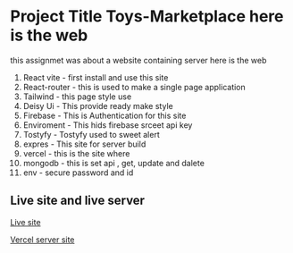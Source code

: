 
# Project Title Toys-Marketplace here is the web

this assignmet was about  a website containing server here is the web
1. React vite - first install and use this site
2. React-router - this is used to make a single page application
3. Tailwind -  this page style use
4. Deisy Ui - This provide ready make style
5. Firebase - This is Authentication for this site
6. Enviroment - This hids firebase srceet api key
7. Tostyfy - Tostyfy used to sweet alert
8. expres - This site for server build 
9. vercel - this is the site where
10. mongodb - this is set api , get, update and dalete
11. env - secure password and id



## Live site and live server

[Live site ](https://toy-marketplace-28dcc.web.app)

[Vercel server site ](https://toy-marketplace-server-beta-one.vercel.app//)


